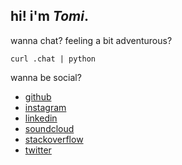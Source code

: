 ## hi! i'm *Tomi*.
wanna chat? feeling a bit adventurous?

    curl .chat | python

wanna be social?

- [github][github]
- [instagram][instagram]
- [linkedin][linkedin]
- [soundcloud][soundcloud]
- [stackoverflow][stackoverflow]
- [twitter][twitter]

[github]:        https://github.com/Tomi-3-0
[instagram]:     https://instagram.com/z33k4y
[linkedin]:      https://www.linkedin.com/in/zeekay
[soundcloud]:    https://soundcloud.com/zeekay
[stackoverflow]: http://stackoverflow.com/users/641766/zeekay
[twitter]:       https://twitter.com/zeekay
